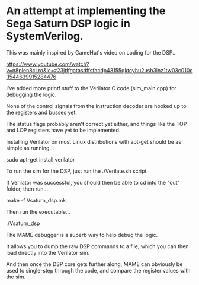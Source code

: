 # An attempt at implementing the Sega Saturn DSP logic in SystemVerilog.

This was mainly inspired by GameHut's video on coding for the DSP...

https://www.youtube.com/watch?v=n8plen8cLro&lc=z23jtffgatasdffsfacdp43155qktcyhu2ush3inz1tw03c010c.1544639915284476

I've added more printf stuff to the Verilator C code (sim_main.cpp) for debugging the logic.

None of the control signals from the instruction decoder are hooked up to the registers and busses yet.

The status flags probably aren't correct yet either, and things like the TOP and LOP registers have yet to be implemented.

Installing Verilator on most Linux distributions with apt-get should be as simple as running...

sudo apt-get install verilator

To run the sim for the DSP, just run the ./Verilate.sh script.

If Verilator was successful, you should then be able to cd into the "out" folder, then run...

make -f Vsaturn_dsp.mk

Then run the executable...

./Vsaturn_dsp


The MAME debugger is a superb way to help debug the logic.

It allows you to dump the raw DSP commands to a file, which you can then load directly into the Verilator sim.

And then once the DSP core gets further along, MAME can obviously be used to single-step through the code, and compare the register values with the sim.
